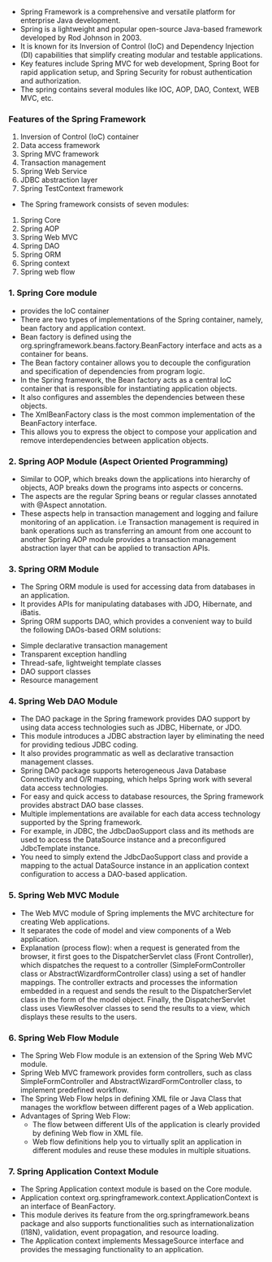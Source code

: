 - Spring Framework is a comprehensive and versatile platform for enterprise Java development.
- Spring is a lightweight and popular open-source Java-based framework developed by Rod Johnson in 2003.
- It is known for its Inversion of Control (IoC) and Dependency Injection (DI) capabilities 
  that simplify creating modular and testable applications.
- Key features include Spring MVC for web development, Spring Boot for rapid application setup, 
  and Spring Security for robust authentication and authorization. 
- The spring contains several modules like IOC, AOP, DAO, Context, WEB MVC, etc.

### Features of the Spring Framework
1. Inversion of Control (IoC) container
2. Data access framework
3. Spring MVC framework
4. Transaction management
5. Spring Web Service
6. JDBC abstraction layer
7. Spring TestContext framework


- The Spring framework consists of seven modules: 
1. Spring Core
2. Spring AOP
3. Spring Web MVC
4. Spring DAO
5. Spring ORM
6. Spring context
7. Spring web flow

### 1. Spring Core module
- provides the IoC container
- There are two types of implementations of the Spring container, namely, bean factory and application context. 
- Bean factory is defined using the org.springframework.beans.factory.BeanFactory interface and acts as a container for beans.
- The Bean factory container allows you to decouple the configuration and specification of dependencies from program logic.
- In the Spring framework, the Bean factory acts as a central IoC container that is responsible for instantiating application objects.
- It also configures and assembles the dependencies between these objects. 
- The XmlBeanFactory class is the most common implementation of the BeanFactory interface. 
- This allows you to express the object to compose your application and remove interdependencies between application objects.

### 2. Spring AOP Module (Aspect Oriented Programming)
- Similar to OOP, which breaks down the applications into hierarchy of objects, AOP breaks down the programs into aspects or concerns.
- The aspects are the regular Spring beans or regular classes annotated with @Aspect annotation.
- These aspects help in transaction management and logging and failure monitoring of an application. i.e
  Transaction management is required in bank operations such as transferring an amount from one account to another 
  Spring AOP module provides a transaction management abstraction layer that can be applied to transaction APIs.

### 3. Spring ORM Module
- The Spring ORM module is used for accessing data from databases in an application. 
- It provides APIs for manipulating databases with JDO, Hibernate, and iBatis.
- Spring ORM supports DAO, which provides a convenient way to build the following DAOs-based ORM solutions:
 * Simple declarative transaction management
 * Transparent exception handling
 * Thread-safe, lightweight template classes
 * DAO support classes
 * Resource management

### 4. Spring Web DAO Module
- The DAO package in the Spring framework provides DAO support by using data access technologies such as JDBC, Hibernate, or JDO.
- This module introduces a JDBC abstraction layer by eliminating the need for providing tedious JDBC coding.
- It also provides programmatic as well as declarative transaction management classes.
- Spring DAO package supports heterogeneous Java Database Connectivity and O/R mapping, 
  which helps Spring work with several data access technologies.
- For easy and quick access to database resources, the Spring framework provides abstract DAO base classes.
- Multiple implementations are available for each data access technology supported by the Spring framework.
- For example, in JDBC, the JdbcDaoSupport class and its methods are used to access the DataSource instance and a preconfigured JdbcTemplate instance. 
- You need to simply extend the JdbcDaoSupport class and provide a mapping to the actual DataSource instance in an application context configuration 
  to access a DAO-based application.

### 5. Spring Web MVC Module
- The Web MVC module of Spring implements the MVC architecture for creating Web applications.
- It separates the code of model and view components of a Web application.
- Explanation (process flow):
  when a request is generated from the browser, it first goes to the DispatcherServlet class (Front Controller),
  which dispatches the request to a controller (SimpleFormController class or AbstractWizardformController class) using a set of handler mappings.
  The controller extracts and processes the information embedded in a request and sends the result to the DispatcherServlet class 
  in the form of the model object.
  Finally, the DispatcherServlet class uses ViewResolver classes to send the results to a view, which displays these results to the users.

### 6. Spring Web Flow Module
- The Spring Web Flow module is an extension of the Spring Web MVC module.
- Spring Web MVC framework provides form controllers, such as class SimpleFormController and AbstractWizardFormController class, 
  to implement predefined workflow. 
- The Spring Web Flow helps in defining XML file or Java Class that manages the workflow between different pages of a Web application.
- Advantages of Spring Web Flow:
  * The flow between different UIs of the application is clearly provided by defining Web flow in XML file.
  * Web flow definitions help you to virtually split an application in different modules and reuse these modules in multiple situations.

### 7. Spring Application Context Module
- The Spring Application context module is based on the Core module.
- Application context org.springframework.context.ApplicationContext is an interface of BeanFactory.
- This module derives its feature from the org.springframework.beans package and also supports functionalities such as 
  internationalization (I18N), validation, event propagation, and resource loading.
- The Application context implements MessageSource interface and provides the messaging functionality to an application.